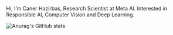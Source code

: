 Hi, I’m Caner Hazirbas, Research Scientist at Meta AI. Interested in Responsible AI, Computer Vision and Deep Learning.

![Anurag's GitHub stats](https://github-readme-stats.vercel.app/api?username=hazirbas)
